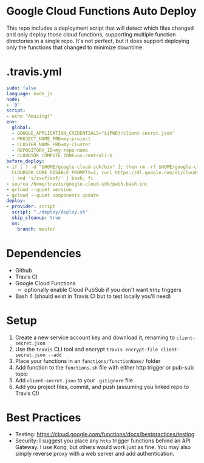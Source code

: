 # Google Cloud Functions Auto Deploy
This repo includes a deployment script that will detect which files changed 
and only deploy those cloud functions, supporting multiple function directories 
in a single repo. It's not perfect, but it does support deploying only the functions 
that changed to minimize downtime.

# .travis.yml
```yaml
sudo: false
language: node_js
node:
- '9'
script:
- echo "Amazing!"
env:
  global:
  - GOOGLE_APPLICATION_CREDENTIALS="${PWD}/client-secret.json"
  - PROJECT_NAME_PRD=my-project
  - CLUSTER_NAME_PRD=my-cluster
  - REPOSITORY_ID=my-repo-name
  - CLOUDSDK_COMPUTE_ZONE=us-central1-b
before_deploy:
- if [ ! -d "$HOME/google-cloud-sdk/bin" ]; then rm -rf $HOME/google-cloud-sdk; export
  CLOUDSDK_CORE_DISABLE_PROMPTS=1; curl https://dl.google.com/dl/cloudsdk/channels/rapid/install_google_cloud_sdk.bash
  | sed 's/zxvf/zxf/' | bash; fi
- source /home/travis/google-cloud-sdk/path.bash.inc
- gcloud --quiet version
- gcloud --quiet components update
deploy:
- provider: script
  script: "./deploy/deploy.sh"
  skip_cleanup: true
  on:
    branch: master
```

# Dependencies
 * Github
 * Travis CI
 * Google Cloud Functions
   * optionally enable Cloud PubSub if you don't want `http` triggers
 * Bash 4 (should exist in Travis CI but to test locally you'll need)

# Setup
1. Create a new service account key and download it, renaming to `client-secret.json`
2. Use the `travis` CLI tool and encrypt `travis encrypt-file client-secret.json --add`
3. Place your functions in an `functions/functionName/` folder
4. Add function to the `functions.sh` file with either http trigger or pub-sub topic
5. Add `client-secret.json` to your `.gitignore` file
6. Add you project files, commit, and push (assuming you linked repo to Travis CI)

# Best Practices
 * Testing: https://cloud.google.com/functions/docs/bestpractices/testing
 * Security: I suggest you place any `http` trigger functions behind an API Gateway. I use Kong, 
   but others would work just as fine. You may also simply reverse proxy with a web server and 
   add authentication.

